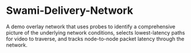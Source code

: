 # Swami-Delivery-Network
A demo overlay network that uses probes to identify a comprehensive picture of the underlying network conditions, selects lowest-latency paths for video to traverse, and tracks node-to-node packet latency through the network.

